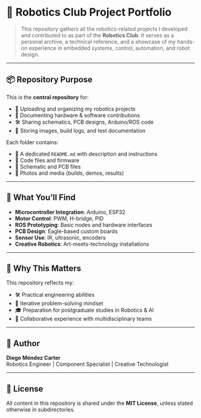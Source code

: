 # 🤖 Robotics Club Project Portfolio

> This repository gathers all the robotics-related projects I developed and contributed to as part of the **Robotics Club**. It serves as a personal archive, a technical reference, and a showcase of my hands-on experience in embedded systems, control, automation, and robot design.

---

## 📦 Repository Purpose

This is the **central repository** for:
- 📂 Uploading and organizing my robotics projects
- 🧠 Documenting hardware & software contributions
- 🛠️ Sharing schematics, PCB designs, Arduino/ROS code
- 📸 Storing images, build logs, and test documentation

Each folder contains:
- 📝 A dedicated `README.md` with description and instructions
- 💾 Code files and firmware
- 📐 Schematic and PCB files
- 📸 Photos and media (builds, demos, results)

---

## 🧠 What You’ll Find

- **Microcontroller Integration**: Arduino, ESP32
- **Motor Control**: PWM, H-bridge, PID
- **ROS Prototyping**: Basic nodes and hardware interfaces
- **PCB Design**: Eagle-based custom boards
- **Sensor Use**: IR, ultrasonic, encoders
- **Creative Robotics**: Art-meets-technology installations

---

## 🚀 Why This Matters

This repository reflects my:
- 🛠️ Practical engineering abilities
- 🔄 Iterative problem-solving mindset
- 🎓 Preparation for postgraduate studies in Robotics & AI
- 👥 Collaborative experience with multidisciplinary teams


---

## 👤 Author

**Diego Méndez Carter**  
Robotics Engineer | Component Specialist | Creative Technologist  


---

## 📜 License

All content in this repository is shared under the **MIT License**, unless stated otherwise in subdirectories.
